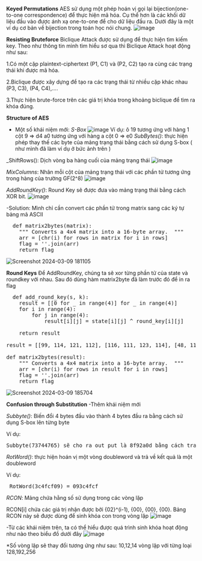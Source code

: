 **Keyed Permutations**
AES sử dụng một phép hoán vị gọi lại bijection(one-to-one correspondence) để thực hiện mã hóa. Cụ thể hơn là các khối dữ liệu đầu vào được ánh xạ one-to-one để cho dữ liệu đầu ra. Dưới đây là một ví dụ cơ bản về bijection trong toán học nói chung.
![image](https://github.com/hoahangsau/Week3/assets/153940762/e02834c1-06af-444c-9d62-00a6363d6852)

**Resisting Bruteforce**
Biclique Attack được sử dụng để thực hiện tìm kiếm key.
Theo như thông tin mình tìm hiểu sơ qua thì Biclique Attack hoạt động như sau:

1.Có một cặp plaintext-ciphertext (P1, C1) và (P2, C2) tạo ra cùng các trạng thái khi được mã hóa.

2.Biclique được xây dựng để tạo ra các trạng thái từ nhiều cặp khác nhau (P3, C3), (P4, C4),....

3.Thực hiện brute-force trên các giá trị khóa trong khoảng biclique để tìm ra khóa đúng.

**Structure of AES**
- Một số khái niệm mới: 
_S-Box_
![image](https://github.com/hoahangsau/Week3/assets/153940762/f3fcad06-3f89-4b47-995d-41e534420a9c)
Ví dụ: ô 19 tương ứng với hàng 1 cột 9 => d4
       a0 tương ứng với hàng a cột 0 => e0
_SubBytes()_: thực hiện phép thay thế các byte của mảng trạng thái bằng cách sử dụng S-box ( như mình đã làm ví dụ ở bức ảnh trên )

_ShiftRows(): Dịch vòng ba hàng cuối của mảng trạng thái
![image](https://github.com/hoahangsau/Week3/assets/153940762/e6723052-4740-4256-a23d-7f6d59c2cf01)

_MixColumns_: Nhân mỗi cột của mảng trạng thái với các phần tử tương ứng trong hàng của trường GF(2^8)
![image](https://github.com/hoahangsau/Week3/assets/153940762/5d761019-8e4a-4f1d-b1c5-81d6ceab3893)

_AddRoundKey()_: Round Key sẽ được đưa vào mảng trạng thái bằng cách XOR bit.
![image](https://github.com/hoahangsau/Week3/assets/153940762/35be1dc5-4716-4f26-b2b3-5e203380ded1)

-Solution: Mình chỉ cần convert các phần tử trong matrix sang các ký tự bảng mã ASCII  
<pre>
  def matrix2bytes(matrix):
    """ Converts a 4x4 matrix into a 16-byte array.  """
    arr = [chr(i) for rows in matrix for i in rows]
    flag = ''.join(arr)
    return flag
</pre>
![Screenshot 2024-03-09 181105](https://github.com/hoahangsau/Week3/assets/153940762/423b9a0d-57c3-4e37-a481-dd3ea950c122)

**Round Keys**
Để AddRoundKey, chúng ta sẽ xor từng phần tử của state và roundkey với nhau. Sau đó dùng hàm matrix2byte đã làm trước đó để in ra flag

<pre>
  def add_round_key(s, k):
    result = [[0 for _ in range(4)] for _ in range(4)]  
    for i in range(4):
        for j in range(4):          
            result[i][j] = state[i][j] ^ round_key[i][j]

    return result  

result = [[99, 114, 121, 112], [116, 111, 123, 114], [48, 117, 110, 100], [107, 51, 121, 125]]

def matrix2bytes(result):
    """ Converts a 4x4 matrix into a 16-byte array.  """
    arr = [chr(i) for rows in result for i in rows]
    flag = ''.join(arr)
    return flag
</pre>

![Screenshot 2024-03-09 185704](https://github.com/hoahangsau/Week3/assets/153940762/2798f5e2-8f7c-41bb-b207-5d89a0fd1734)

**Confusion through Substitution**
-Thêm khái niệm mới 

_Subbyte()_: Biến đổi 4 bytes đầu vào thành 4 bytes đầu ra bằng cách sử dụng S-box lên từng byte

Ví dụ: 
<pre>Subbyte(73744765) sẽ cho ra out put là 8f92a0d bằng cách tra bảng S-box</pre>

_RotWord()_: thực hiện hoán vị một vòng doubleword và trả về kết quả là một doubleword 

Ví dụ:
<pre> RotWord(3c4fcf09) = 093c4fcf </pre>

_RCON_: Mảng chứa hằng số sử dụng trong các vòng lặp

RCON[i] chứa các giá trị nhận được bởi {02}^(i-1), {00}, {00}, {00}. Bảng RCON này sẽ được dùng để sinh khóa con trong vòng lặp
![image](https://github.com/hoahangsau/Week3/assets/153940762/03eb836e-d891-452d-9f38-2cae9a0e5abe)

-Từ các khái niệm trên, ta có thể hiểu được quá trình sinh khóa hoạt động như nào theo biểu đồ dưới đây
![image](https://github.com/hoahangsau/Week3/assets/153940762/23b79829-2abd-4732-a2e6-bd912422c992)

 *Số vòng lặp sẽ thay đổi tương ứng như sau: 10,12,14 vòng lặp với từng loại 128,192,256


